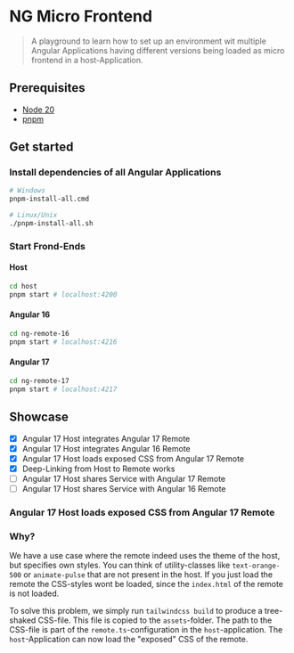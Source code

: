 # NG Micro Frontend

> A playground to learn how to set up an environment wit multiple Angular Applications having different versions being loaded as micro frontend in a host-Application.

## Prerequisites

- [Node 20](https://nodejs.org/dist/v20.10.0/)
- [pnpm](pnpm.io)

## Get started

### Install dependencies of all Angular Applications

```bash
# Windows
pnpm-install-all.cmd

# Linux/Unix
./pnpm-install-all.sh
```

### Start Frond-Ends

#### Host

```bash
cd host
pnpm start # localhost:4200
```

#### Angular 16

```bash
cd ng-remote-16
pnpm start # localhost:4216
```

#### Angular 17

```bash
cd ng-remote-17
pnpm start # localhost:4217
```

## Showcase

- [x] Angular 17 Host integrates Angular 17 Remote
- [x] Angular 17 Host integrates Angular 16 Remote
- [x] Angular 17 Host loads exposed CSS from Angular 17 Remote
- [x] Deep-Linking from Host to Remote works
- [ ] Angular 17 Host shares Service with Angular 17 Remote
- [ ] Angular 17 Host shares Service with Angular 16 Remote

### Angular 17 Host loads exposed CSS from Angular 17 Remote

### Why?

We have a use case where the remote indeed uses the theme of the host, but specifies own styles.
You can think of utility-classes like `text-orange-500` or `animate-pulse` that are not present
in the host.
If you just load the remote the CSS-styles wont be loaded, since the `index.html` of the remote is not loaded.

To solve this problem, we simply run `tailwindcss build` to produce a tree-shaked CSS-file.
This file is copied to the `assets`-folder.
The path to the CSS-file is part of the `remote.ts`-configuration in the `host`-application.
The `host`-Application can now load the "exposed" CSS of the remote.
